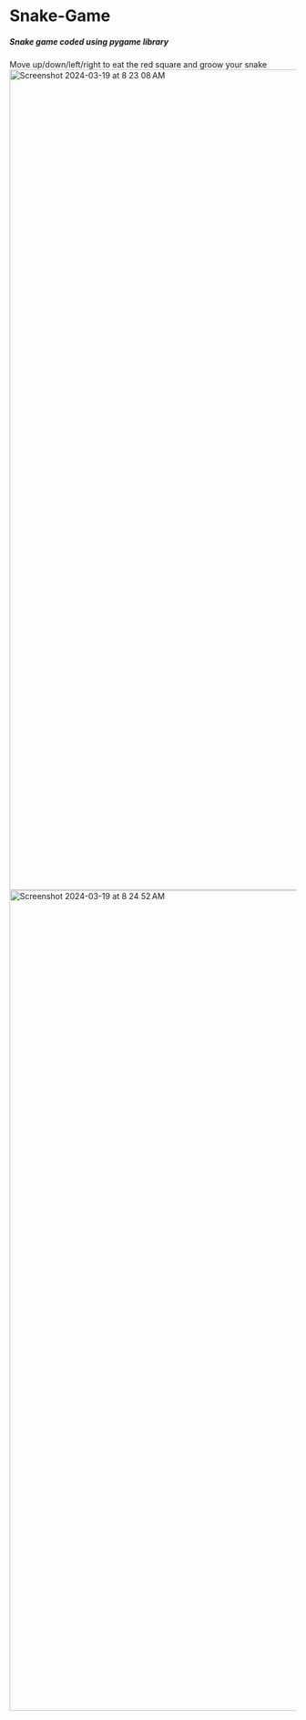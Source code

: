 # Snake-Game
##### Snake game coded using pygame library
Move up/down/left/right to eat the red square and groow your snake
<img width="1440" alt="Screenshot 2024-03-19 at 8 23 08 AM" src="https://github.com/musa-mudesir/Snake-Game/assets/102249874/d5c3c05d-a512-416e-8643-e52005395f8f">
<img width="1440" alt="Screenshot 2024-03-19 at 8 24 52 AM" src="https://github.com/musa-mudesir/Snake-Game/assets/102249874/482330f3-71df-4ffd-b5aa-08683cec18d2">
